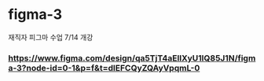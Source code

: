 # figma-3
재직자 피그마 수업 7/14 개강
### https://www.figma.com/design/qa5TjT4aEllXyU1lQ85J1N/figma-3?node-id=0-1&p=f&t=dlEFCQyZQAyVpqmL-0
